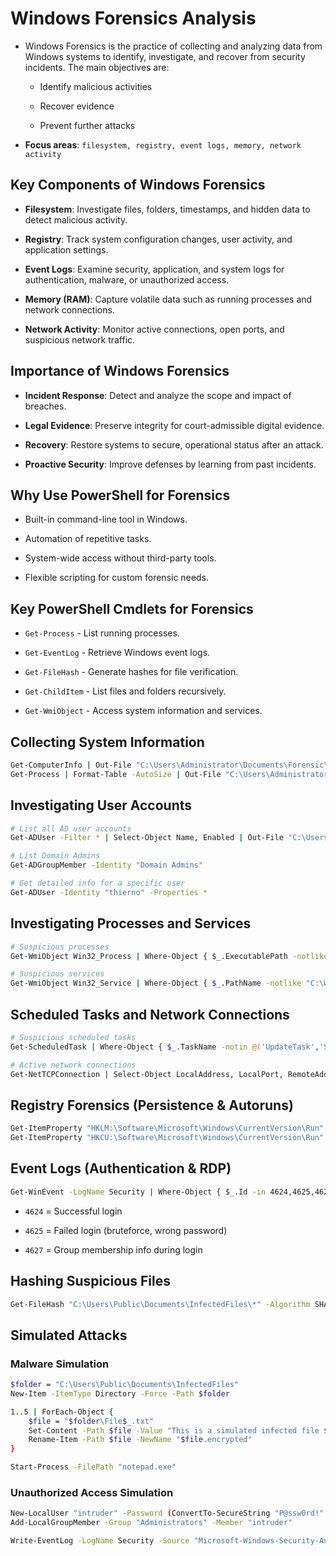 # Windows Forensics Analysis

- Windows Forensics is the practice of collecting and analyzing data from Windows systems to identify, investigate, and recover from security incidents. The main objectives are:

  - Identify malicious activities

  - Recover evidence

  - Prevent further attacks

- **Focus areas**: `filesystem, registry, event logs, memory, network activity`

## Key Components of Windows Forensics

- **Filesystem**: Investigate files, folders, timestamps, and hidden data to detect malicious activity.

- **Registry**: Track system configuration changes, user activity, and application settings.

- **Event Logs**: Examine security, application, and system logs for authentication, malware, or unauthorized access.

- **Memory (RAM)**: Capture volatile data such as running processes and network connections.

- **Network Activity**: Monitor active connections, open ports, and suspicious network traffic.

## Importance of Windows Forensics

- **Incident Response**: Detect and analyze the scope and impact of breaches.

- **Legal Evidence**: Preserve integrity for court-admissible digital evidence.

- **Recovery**: Restore systems to secure, operational status after an attack.

- **Proactive Security**: Improve defenses by learning from past incidents.

## Why Use PowerShell for Forensics

- Built-in command-line tool in Windows.

- Automation of repetitive tasks.

- System-wide access without third-party tools.

- Flexible scripting for custom forensic needs.

## Key PowerShell Cmdlets for Forensics

- `Get-Process` - List running processes.

- `Get-EventLog` - Retrieve Windows event logs.

- `Get-FileHash` - Generate hashes for file verification.

- `Get-ChildItem` - List files and folders recursively.

- `Get-WmiObject` - Access system information and services.

## Collecting System Information

```sh
Get-ComputerInfo | Out-File "C:\Users\Administrator\Documents\Forensic\SystemInfo.txt"
Get-Process | Format-Table -AutoSize | Out-File "C:\Users\Administrator\Documents\Forensic\ProcessList.txt"
```

## Investigating User Accounts

```sh
# List all AD user accounts
Get-ADUser -Filter * | Select-Object Name, Enabled | Out-File "C:\Users\Administrator\Documents\Forensic\ADUserAccounts.txt"

# List Domain Admins
Get-ADGroupMember -Identity "Domain Admins"

# Get detailed info for a specific user
Get-ADUser -Identity "thierno" -Properties *
```

## Investigating Processes and Services

```sh
# Suspicious processes
Get-WmiObject Win32_Process | Where-Object { $_.ExecutablePath -notlike "C:\Windows\*" } | Out-File "C:\Users\Administrator\Documents\Forensic\SuspiciousProcesses.txt"

# Suspicious services
Get-WmiObject Win32_Service | Where-Object { $_.PathName -notlike "C:\Windows\*" } | Out-File "C:\Users\Administrator\Documents\Forensic\SuspiciousServices.txt"
```

## Scheduled Tasks and Network Connections

```sh
# Suspicious scheduled tasks
Get-ScheduledTask | Where-Object { $_.TaskName -notin @('UpdateTask','SystemTasks','WindowsTasks') } | Out-File "C:\Users\Administrator\Documents\Forensic\SuspiciousScheduledTasks.txt"

# Active network connections
Get-NetTCPConnection | Select-Object LocalAddress, LocalPort, RemoteAddress, RemotePort, State, @{Name="Process";Expression={(Get-Process -Id $_.OwningProcess).ProcessName}} | Out-File "C:\Users\Administrator\Documents\Forensic\ActiveConnections.txt"
```

## Registry Forensics (Persistence & Autoruns)

```sh
Get-ItemProperty "HKLM:\Software\Microsoft\Windows\CurrentVersion\Run" | Out-File "C:\Users\Administrator\Documents\Forensic\Autoruns.txt"
Get-ItemProperty "HKCU:\Software\Microsoft\Windows\CurrentVersion\Run" | Out-File "C:\Users\Administrator\Documents\Forensic\AutorunsUser.txt"
```

## Event Logs (Authentication & RDP)

```sh
Get-WinEvent -LogName Security | Where-Object { $_.Id -in 4624,4625,4627 } | Format-Table TimeCreated, Id, Message | Out-File "C:\Users\Administrator\Documents\Forensic\SecurityEvents.txt"
```

- `4624` = Successful login

- `4625` = Failed login (bruteforce, wrong password)

- `4627` = Group membership info during login

## Hashing Suspicious Files

```sh
Get-FileHash "C:\Users\Public\Documents\InfectedFiles\*" -Algorithm SHA256 | Out-File "C:\Users\Administrator\Documents\Forensic\FileHashes.txt"
```

## Simulated Attacks

### Malware Simulation

```sh
$folder = "C:\Users\Public\Documents\InfectedFiles"
New-Item -ItemType Directory -Force -Path $folder

1..5 | ForEach-Object {
    $file = "$folder\File$_.txt"
    Set-Content -Path $file -Value "This is a simulated infected file $_"
    Rename-Item -Path $file -NewName "$file.encrypted"
}

Start-Process -FilePath "notepad.exe"
```

### Unauthorized Access Simulation

```sh
New-LocalUser "intruder" -Password (ConvertTo-SecureString "P@ssw0rd!" -AsPlainText -Force) -FullName "Unauthorized User"
Add-LocalGroupMember -Group "Administrators" -Member "intruder"

Write-EventLog -LogName Security -Source "Microsoft-Windows-Security-Auditing" -EventID 4625 -EntryType Failure -Message "Failed login attempt for intruder"
```
